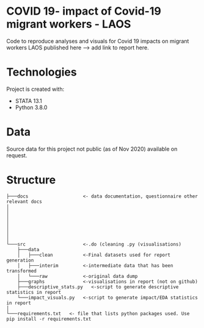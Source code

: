 # COVID 19- impact of Covid-19 migrant workers - LAOS

Code to reproduce analyses and visuals for Covid 19 impacts on migrant workers LAOS published here <add link> --> add link to report here. 

# Technologies
Project is created with: 
- STATA 13.1
- Python 3.8.0 

# Data
Source data for this project not public (as of Nov 2020) available on request.

# Structure
```
├───docs                    <- data documentation, questionnaire other relevant docs
│   
│          
│   
│      
│      
│      
│   
└───src                     <-.do (cleaning .py (visualisations) 
    ├───data                 
    │   ├───clean           <-Final datasets used for report generation  
    │   ├───interim         <-intermediate data that has been transformed 
    │   └───raw             <-original data dump         
    ├───graphs              <-visualisations in report (not on github)
    ├───descriptive_stats.py   <-script to generate descriptive statistics in report
    └───impact_visuals.py   <-script to generate impact/EDA statistics in report
│
└───requirements.txt   <- file that lists python packages used. Use pip install -r requirements.txt
```






